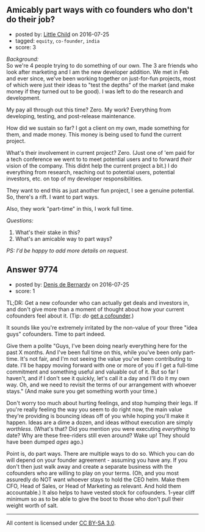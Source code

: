 ## Amicably part ways with co founders who don't do their job?

- posted by: [Little Child](https://stackexchange.com/users/2134591/little-child) on 2016-07-25
- tagged: `equity`, `co-founder`, `india`
- score: 3

*Background:*  
So we're 4 people trying to do something of our own. The 3 are friends who look after marketing and I am the new developer addition. We met in Feb and ever since, we've been working together on just-for-fun projects, most of which were just their ideas to "test the depths" of the market (and make money if they turned out to be good). I was left to do the research and development. 

My pay all through out this time? Zero. My work? Everything from developing, testing, and post-release maintenance.  

How did we sustain so far? I got a client on my own, made something for them, and made money. This money is being used to fund the current project.  

What's their involvement in current project? Zero. (Just one of 'em paid for a tech conference we went to to meet potential users and to forward *their* vision of the company. This didnt help the current project a bit.) I do everything from research, reaching out to potential users, potential investors, etc. on top of my developer responsibilities.  

They want to end this as just another fun project, I see a genuine potential. So, there's a rift. I want to part ways.   

Also, they work "part-time" in this, I work full time. 

*Questions:*  

1. What's their stake in this?  
2. What's an amicable way to part ways?  

*PS: I'd be happy to add more details on request.* 


## Answer 9774

- posted by: [Denis de Bernardy](https://stackexchange.com/users/182468/denis-de-bernardy) on 2016-07-25
- score: 1

TL;DR: Get a new cofounder who can actually get deals and investors in, and don't give more than a moment of thought about how your current cofounders feel about it. (Tip: _do_ [get a cofounder](https://startups.stackexchange.com/questions/3666/is-it-feasible-to-launch-an-app-working-alone).)

It sounds like you're extremely irritated by the non-value of your three "idea guys" cofounders. Time to part indeed.

Give them a polite "Guys, I've been doing nearly everything here for the past X months. And I've been full time on this, while you've been only part-time. It's not fair, and I'm not seeing the value you've been contributing to date. I'll be happy moving forward with one or more of you if I get a full-time commitment and something useful and valuable out of it. But so far I haven't, and if I don't see it quickly, let's call it a day and I'll do it my own way. Oh, and we need to revisit the terms of our arrangement with whoever stays." (And make sure you get something worth your time.)

Don't worry too much about hurting feelings, and stop humping their legs. If you're really feeling the way you seem to do right now, the main value they're providing is bouncing ideas off of you while hoping you'll make it happen. Ideas are a dime a dozen, and ideas without execution are simply _worthless_. (What's that? Did you mention you were executing _everything_ to date? Why are these free-riders still even around? Wake up! They should have been dumped _ages_ ago.)

Point is, do part ways. There are multiple ways to do so. Which you can do will depend on your founder agreement - assuming you have any. If you don't then just walk away and create a separate business with the cofounders who are willing to play on your terms. (Oh, and you most assuredly do NOT want whoever stays to hold the CEO helm. Make them CFO, Head of Sales, or Head of Marketing as relevant. And hold them accountable.) It also helps to have vested stock for cofounders. 1-year cliff minimum so as to be able to give the boot to those who don't pull their weight worth of salt.



---

All content is licensed under [CC BY-SA 3.0](https://creativecommons.org/licenses/by-sa/3.0/).
